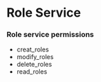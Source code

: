 Role Service
============

### Role service permissions

* creat_roles
* modify_roles
* delete_roles
* read_roles
